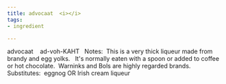 ```yaml
---
title: advocaat  <i></i>
tags:
- ingredient

---
```

advocaat    ad-voh-KAHT   Notes:  This is a very thick liqueur made from brandy and egg yolks.   It's normally eaten with a spoon or added to coffee or hot chocolate.  Warninks  and Bols are highly regarded brands.   Substitutes:  eggnog OR Irish cream liqueur

